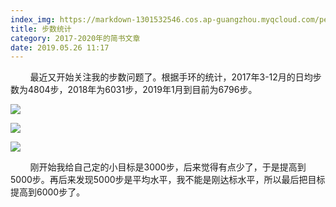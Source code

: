 ```yaml
---
index_img: https://markdown-1301532546.cos.ap-guangzhou.myqcloud.com/peipei_blog/20210921145606.jpeg
title: 步数统计
category: 2017-2020年的简书文章
date: 2019.05.26 11:17
---
```


        最近又开始关注我的步数问题了。根据手环的统计，2017年3-12月的日均步数为4804步，2018年为6031步，2019年1月到目前为6796步。

![](https://markdown-1301532546.cos.ap-guangzhou.myqcloud.com/peipei_blog/20210921145606.jpeg)  



![](https://markdown-1301532546.cos.ap-guangzhou.myqcloud.com/peipei_blog/20210921145620.jpeg)  



![](https://markdown-1301532546.cos.ap-guangzhou.myqcloud.com/peipei_blog/20210921145608.jpeg)  



        刚开始我给自己定的小目标是3000步，后来觉得有点少了，于是提高到5000步。再后来发现5000步是平均水平，我不能是刚达标水平，所以最后把目标提高到6000步了。